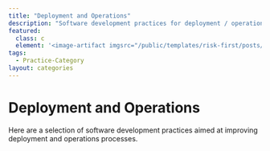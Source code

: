 ```yaml
---
title: "Deployment and Operations"
description: "Software development practices for deployment / operations."
featured: 
  class: c
  element: '<image-artifact imgsrc="/public/templates/risk-first/posts/operations.svg">Operations</image-artifact>'
tags:
  - Practice-Category
layout: categories
---
```


# Deployment and Operations

Here are a selection of software development practices aimed at improving deployment and operations processes.

 
<TagList tag="Deployment-Operations" />
